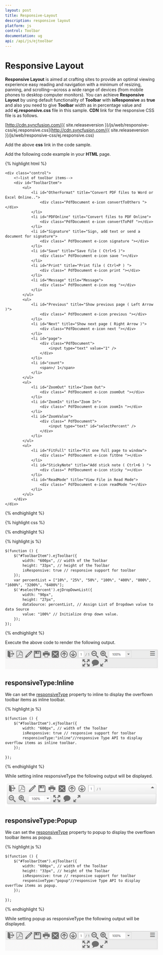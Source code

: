 ```yaml
---
layout: post
title: Responsive-Layout
description: responsive layout
platform: js
control: Toolbar
documentation: ug
api: /api/js/ejtoolbar
---
```


# Responsive Layout

**Responsive Layout** is aimed at crafting sites to provide an optimal viewing experience easy reading and navigation with a minimum of resizing, panning, and scrolling—across a wide range of devices (from mobile phones to desktop computer monitors). You can achieve **Responsive Layout** by using default functionality of **Toolbar** with **isResponsive** as **true** and also you need to give **Toolbar** width as in percentage value and add **ej.responsive.css** file in this sample. **CDN** link for the responsive CSS file is as follows.

[http://cdn.syncfusion.com/{{ site.releaseversion }}/js/web/responsive-css/ej.responsive.css](http://cdn.syncfusion.com/{{ site.releaseversion }}/js/web/responsive-css/ej.responsive.css)

Add the above **css** link in the code sample.        

Add the following code example in your **HTML** page.

{% highlight html %}

    <div class="control">
        <!—list of toolbar items-->
        <div id="ToolbarItem">
            <ul>
                <li id="OtherFormat" title="Convert PDF files to Word or Excel Online..">
                    <div class="PdfDocument e-icon convertToOthers "></div>
                </li>
                <li id="PDFOnline" title="Convert files to PDF Online">
                    <div class="PdfDocument e-icon convertToPdf "></div>
                </li>
                <li id="Signature" title="Sign, add text or send a document for signature">
                    <div class=" PdfDocument e-icon signature "></div>
                </li>
                <li id="Save" title="Save file ( Ctrl+S )">
                    <div class=" PdfDocument e-icon save "></div>
                </li>
                <li id="Print" title="Print file ( Ctrl+P ) ">
                    <div class=" PdfDocument e-icon print "></div>
                </li>
                <li id="Message" title="Message">
                    <div class=" PdfDocument e-icon msg "></div>
                </li>
            </ul>
            <ul>
                <li id="Previous" title="Show previous page ( Left Arrow )">
                    <div class=" PdfDocument e-icon previous "></div>
                </li>
                <li id="Next" title="Show next page ( Right Arrow )">
                    <div class="PdfDocument e-icon next "></div>
                </li>
                <li id="page">
                    <div class="PdfDocument">
                        <input type="text" value="1" />
                    </div>
                </li>
                <li id="count">
                    <span>/ 1</span>
                </li>
            </ul>
            <ul>
                <li id="ZoomOut" title="Zoom Out">
                    <div class=" PdfDocument e-icon zoomOut "></div>
                </li>
                <li id="ZoomIn" title="Zoom In">
                    <div class=" PdfDocument e-icon zoomIn "></div>
                </li>
                <li id="ZoomValue">
                    <div class=" PdfDocument">
                        <input type="text" id="selectPercent" />
                    </div>
                </li>
            </ul>
            <ul>
                <li id="FitFull" title="Fit one full page to window">
                    <div class=" PdfDocument e-icon fitOne "></div>
                </li>
                <li id="StickyNote" title="Add stick note ( Ctrl+6 ) ">
                    <div class=" PdfDocument e-icon sticky "></div>
                </li>
                <li id="ReadMode" title="View File in Read Mode">
                    <div class=" PdfDocument e-icon readMode "></div>
                </li>
            </ul>
        </div>
    </div>

{% endhighlight %}

{% highlight css %}

<style type="text/css" class="cssStyles">
    .e-tooltxt .PdfDocument.e-icon {
        background-image: url('http://js.syncfusion.com/UG/Web/Content/pdf-icon.png');
        background-repeat: no-repeat;
        display: block;
        height: 30px;
        width: 30px;
    }

    .e-tooltxt .PdfDocument.e-icon:hover {
        background-image: url('http://js.syncfusion.com/UG/Web/Content/pdf-icon-white.png');
    }

    .PdfDocument.e-icon.convertToOthers {
        background-position: -349px 0px;
    }

    .PdfDocument.e-icon.convertToPdf {
        background-position: -527px 0px;
    }

    .PdfDocument.e-icon.signature {
        background-position: 2px 0px;
    }

    .PdfDocument.e-icon.save {
        background-position: -87px 0px;
    }

    .PdfDocument.e-icon.msg {
        background-position: -483px 0px;
    }

    .PdfDocument.e-icon.previous {
        background-position: -395px 0px;
    }

    .PdfDocument.e-icon.next {
        background-position: -439px 0px;
    }

    .PdfDocument.e-icon.zoomIn {
        background-position: -175px 0px;
    }

    .PdfDocument.e-icon.zoomOut {
        background-position: -219px 0px;
    }

    .PdfDocument.e-icon.fitOne {
        background-position: -264px 0px;
    }

    .PdfDocument.e-icon.sticky {
        background-position: -131px -1px;
    }

    .PdfDocument.e-icon.readMode {
        background-position: -308px 0px;
    }

    .PdfDocument.e-icon.print {
        background-position: -43px 0px;
    }

    #ZoomValue .PdfDocument {
        width: 90px;
    }

    #page .PdfDocument input {
        text-align: center;
        width: 20px;
        height: 21px;
    }

    #count span {
        width: 30px;
        height: 30px;
        position: relative;
        top: 2px;
        text-align: center;
        vertical-align: middle;
    }
</style>

{% endhighlight %}

{% highlight js %}

    $(function () {
        $("#ToolbarItem").ejToolbar({
            width: "600px", // width of the Toolbar
            height: "33px", // height of the Toolbar
            isResponsive: true // responsive support for toolbar
        });
        var percentList = ["10%", "25%", "50%", "100%", "400%", "800%", "1600%", "3200%", "6400%"];
        $('#selectPercent').ejDropDownList({
            width: "90px",
            height: "27px",
            dataSource: percentList, // Assign List of Dropdown value to data Source
            value: "100%" // Initialize drop down value.
        });
    });

{% endhighlight %}

Execute the above code to render the following output.

![](Responsive-Layout_images/Responsive-Layout.png)


## responsiveType:Inline

We can set the [responsiveType](https://help.syncfusion.com/api/js/ejtoolbar#members:responsiveType) property to inline to display the overflown toolbar items as inline toolbar.

{% highlight js %}

    $(function () {
        $("#ToolbarItem").ejToolbar({
            width: "600px", // width of the Toolbar
            isResponsive: true // responsive support for toolbar
            responsiveType:"inline"//responsive Type API to display overflow items as inline toolbar.
        });
      
    });

{% endhighlight %}


While setting inline responsiveType the following output will be displayed.

![](Responsive-Layout_images/Responsive-Layout-img2.png)

## responsiveType:Popup

We can set the [responsiveType](https://help.syncfusion.com/api/js/ejtoolbar#members:responsiveType) property to popup to display the overflown toolbar items as popup.

{% highlight js %}

    $(function () {
        $("#ToolbarItem").ejToolbar({
            width: "600px", // width of the Toolbar
            height: "33px", // height of the Toolbar
            isResponsive: true // responsive support for toolbar
            responsiveType:"popup"//responsive Type API to display overflow items as popup.
        });
      
    });

{% endhighlight %}


While setting popup as responsiveType the  following output will be displayed.

![](Responsive-Layout_images/Responsive-Layout.png)